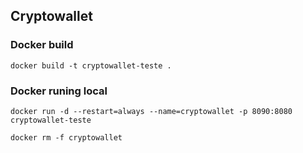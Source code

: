 ## Cryptowallet

### Docker build
```console
docker build -t cryptowallet-teste .
```

### Docker runing local
```console
docker run -d --restart=always --name=cryptowallet -p 8090:8080 cryptowallet-teste

docker rm -f cryptowallet
```

